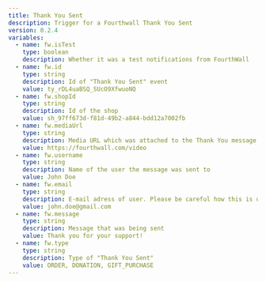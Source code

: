 ```yaml
---
title: Thank You Sent
description: Trigger for a Fourthwall Thank You Sent
version: 0.2.4
variables:
  - name: fw.isTest
    type: boolean
    description: Whether it was a test notifications from FourthWall
  - name: fw.id
    type: string
    description: Id of "Thank You Sent" event
    value: ty_rDL4uaBSQ_SUcO9XfwuoNQ
  - name: fw.shopId
    type: string
    description: Id of the shop
    value: sh_97ff673d-f81d-49b2-a844-bdd12a7002fb
  - name: fw.mediaUrl
    type: string
    description: Media URL which was attached to the Thank You message
    value: https://fourthwall.com/video
  - name: fw.username
    type: string
    description: Name of the user the message was sent to
    value: John Doe
  - name: fw.email
    type: string
    description: E-mail adress of user. Please be careful how this is used.
    value: john.doe@gmail.com
  - name: fw.message
    type: string
    description: Message that was being sent
    value: Thank you for your support!
  - name: fw.type
    type: string
    description: Type of "Thank You Sent"
    value: ORDER, DONATION, GIFT_PURCHASE
---
```

